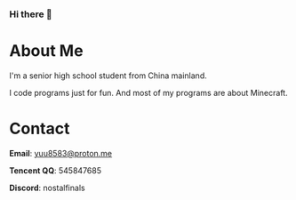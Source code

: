 ### Hi there 👋

<!--
**nostalwillbefine/nostalwillbefine** is a ✨ _special_ ✨ repository because its `README.md` (this file) appears on your GitHub profile.

Here are some ideas to get you started:

- 🔭 I’m currently working on ...
- 🌱 I’m currently learning ...
- 👯 I’m looking to collaborate on ...
- 🤔 I’m looking for help with ...
- 💬 Ask me about ...
- 📫 How to reach me: ...
- 😄 Pronouns: ...
- ⚡ Fun fact: ...
-->
# About Me

I'm a senior high school student from China mainland.

I code programs just for fun. And most of my programs are about Minecraft.

# Contact

**Email**: yuu8583@proton.me

**Tencent QQ**: 545847685

**Discord**: nostalfinals
